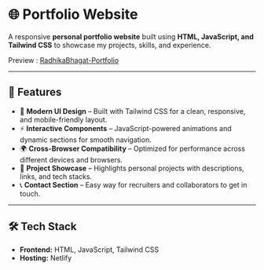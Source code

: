 # 🌐 Portfolio Website  

A responsive **personal portfolio website** built using **HTML, JavaScript, and Tailwind CSS** to showcase my projects, skills, and experience. 

Preview :  <a href = "https://radhika-bhagat-weather.netlify.app/"> RadhikaBhagat-Portfolio </a>

---

## 🚀 Features  
- 🎨 **Modern UI Design** – Built with Tailwind CSS for a clean, responsive, and mobile-friendly layout.  
- ⚡ **Interactive Components** – JavaScript-powered animations and dynamic sections for smooth navigation.  
- 🌍 **Cross-Browser Compatibility** – Optimized for performance across different devices and browsers.  
- 📂 **Project Showcase** – Highlights personal projects with descriptions, links, and tech stacks.  
- 📞 **Contact Section** – Easy way for recruiters and collaborators to get in touch.  

---

## 🛠️ Tech Stack  
- **Frontend:** HTML, JavaScript, Tailwind CSS  
- **Hosting:** Netlify   




